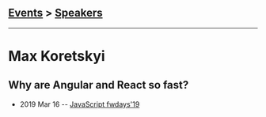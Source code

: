 ## [Events](../README.md) > [Speakers](../speakers.md)
---

# Max Koretskyi

## Why are Angular and React so fast?
- 2019 Mar 16 -- [JavaScript fwdays&#39;19](https://fwdays.com/en/event/js-fwdays-2019/review/why-are-angular-and-react-so-fast)    
